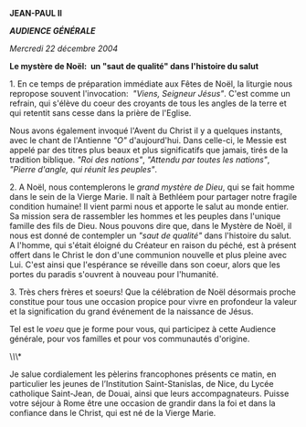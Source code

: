 **JEAN-PAUL II**

***AUDIENCE GÉNÉRALE***

*Mercredi 22 décembre 2004*

**Le mystère de Noël:  un "saut de qualité" dans l'histoire du salut**

1. En ce temps de préparation immédiate aux Fêtes de Noël, la liturgie nous repropose souvent l'invocation:  *"Viens, Seigneur Jésus"*. C'est comme un refrain, qui s'élève du coeur des croyants de tous les angles de la terre et qui retentit sans cesse dans la prière de l'Eglise.

Nous avons également invoqué l'Avent du Christ il y a quelques instants, avec le chant de l'Antienne *"O"* d'aujourd'hui. Dans celle-ci, le Messie est appelé par des titres plus beaux et plus significatifs que jamais, tirés de la tradition biblique. *"Roi des nations"*, *"Attendu par toutes les nations"*, *"Pierre d'angle, qui réunit les peuples"*.

2. A Noël, nous contemplerons le *grand mystère de Dieu*, qui se fait homme dans le sein de la Vierge Marie. Il naît à Bethléem pour partager notre fragile condition humaine! Il vient parmi nous et apporte le salut au monde entier. Sa mission sera de rassembler les hommes et les peuples dans l'unique famille des fils de Dieu. Nous pouvons dire que, dans le Mystère de Noël, il nous est donné de contempler un *"saut de qualité"* dans l'histoire du salut. A l'homme, qui s'était éloigné du Créateur en raison du péché, est à présent offert dans le Christ le don d'une communion nouvelle et plus pleine avec Lui. C'est ainsi que l'espérance se réveille dans son coeur, alors que les portes du paradis s'ouvrent à nouveau pour l'humanité.

3. Très chers frères et soeurs! Que la célébration de Noël désormais proche constitue pour tous une occasion propice pour vivre en profondeur la valeur et la signification du grand événement de la naissance de Jésus.

Tel est le *voeu* que je forme pour vous, qui participez à cette Audience générale, pour vos familles et pour vos communautés d'origine.

\\*\\*\\*

Je salue cordialement les pèlerins francophones présents ce matin, en particulier les jeunes de l’Institution Saint-Stanislas, de Nice, du Lycée catholique Saint-Jean, de Douai, ainsi que leurs accompagnateurs. Puisse votre séjour à Rome être une occasion de grandir dans la foi et dans la confiance dans le Christ, qui est né de la Vierge Marie.
